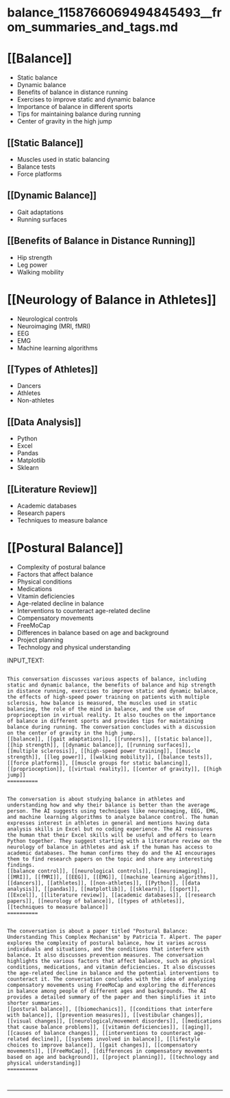 # balance_1158766069494845493__from_summaries_and_tags.md

# [[Balance]]
- Static balance
- Dynamic balance
- Benefits of balance in distance running
- Exercises to improve static and dynamic balance
- Importance of balance in different sports
- Tips for maintaining balance during running
- Center of gravity in the high jump

## [[Static Balance]]
- Muscles used in static balancing
- Balance tests
- Force platforms

## [[Dynamic Balance]]
- Gait adaptations
- Running surfaces

## [[Benefits of Balance in Distance Running]]
- Hip strength
- Leg power
- Walking mobility

# [[Neurology of Balance in Athletes]]
- Neurological controls
- Neuroimaging (MRI, fMRI)
- EEG
- EMG
- Machine learning algorithms

## [[Types of Athletes]]
- Dancers
- Athletes
- Non-athletes

## [[Data Analysis]]
- Python
- Excel
- Pandas
- Matplotlib
- Sklearn

## [[Literature Review]]
- Academic databases
- Research papers
- Techniques to measure balance

# [[Postural Balance]]
- Complexity of postural balance
- Factors that affect balance
- Physical conditions
- Medications
- Vitamin deficiencies
- Age-related decline in balance
- Interventions to counteract age-related decline
- Compensatory movements
- FreeMoCap
- Differences in balance based on age and background
- Project planning
- Technology and physical understanding

INPUT_TEXT:

```

This conversation discusses various aspects of balance, including static and dynamic balance, the benefits of balance and hip strength in distance running, exercises to improve static and dynamic balance, the effects of high-speed power training on patients with multiple sclerosis, how balance is measured, the muscles used in static balancing, the role of the mind in balance, and the use of proprioception in virtual reality. It also touches on the importance of balance in different sports and provides tips for maintaining balance during running. The conversation concludes with a discussion on the center of gravity in the high jump.
[[balance]], [[gait adaptations]], [[runners]], [[static balance]], [[hip strength]], [[dynamic balance]], [[running surfaces]], [[multiple sclerosis]], [[high-speed power training]], [[muscle strength]], [[leg power]], [[walking mobility]], [[balance tests]], [[force platforms]], [[muscle groups for static balancing]], [[proprioception]], [[virtual reality]], [[center of gravity]], [[high jump]]
==========


The conversation is about studying balance in athletes and understanding how and why their balance is better than the average person. The AI suggests using techniques like neuroimaging, EEG, EMG, and machine learning algorithms to analyze balance control. The human expresses interest in athletes in general and mentions having data analysis skills in Excel but no coding experience. The AI reassures the human that their Excel skills will be useful and offers to learn Python together. They suggest starting with a literature review on the neurology of balance in athletes and ask if the human has access to academic databases. The human confirms they do and the AI encourages them to find research papers on the topic and share any interesting findings.
[[balance control]], [[neurological controls]], [[neuroimaging]], [[MRI]], [[fMRI]], [[EEG]], [[EMG]], [[machine learning algorithms]], [[dancers]], [[athletes]], [[non-athletes]], [[Python]], [[data analysis]], [[pandas]], [[matplotlib]], [[sklearn]], [[sport]], [[Excel]], [[literature review]], [[academic databases]], [[research papers]], [[neurology of balance]], [[types of athletes]], [[techniques to measure balance]]
==========


The conversation is about a paper titled "Postural Balance: Understanding This Complex Mechanism" by Patricia T. Alpert. The paper explores the complexity of postural balance, how it varies across individuals and situations, and the conditions that interfere with balance. It also discusses prevention measures. The conversation highlights the various factors that affect balance, such as physical conditions, medications, and vitamin deficiencies. It also discusses the age-related decline in balance and the potential interventions to counteract it. The conversation concludes with the idea of analyzing compensatory movements using FreeMoCap and exploring the differences in balance among people of different ages and backgrounds. The AI provides a detailed summary of the paper and then simplifies it into shorter summaries.
[[postural balance]], [[biomechanics]], [[conditions that interfere with balance]], [[prevention measures]], [[vestibular changes]], [[visual changes]], [[neurological/movement disorders]], [[medications that cause balance problems]], [[vitamin deficiencies]], [[aging]], [[causes of balance changes]], [[interventions to counteract age-related decline]], [[systems involved in balance]], [[lifestyle choices to improve balance]], [[gait changes]], [[compensatory movements]], [[FreeMoCap]], [[differences in compensatory movements based on age and background]], [[project planning]], [[technology and physical understanding]]
==========



```

___

